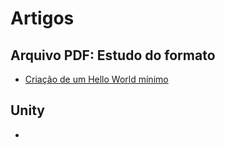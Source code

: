 # Artigos

## Arquivo PDF: Estudo do formato
- [Criação de um Hello World mínimo](./Pages/PDF/_1_pdf_introduction.md)

## Unity
- []()
